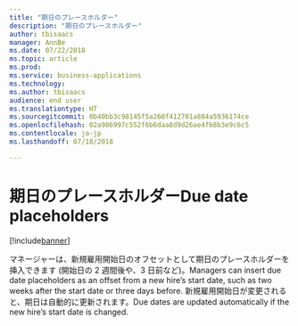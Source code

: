 ```yaml
---
title: "期日のプレースホルダー"
description: "期日のプレースホルダー"
author: tbisaacs
manager: AnnBe
ms.date: 07/22/2018
ms.topic: article
ms.prod: 
ms.service: business-applications
ms.technology: 
ms.author: tbisaacs
audience: end user
ms.translationtype: HT
ms.sourcegitcommit: 0b40bb3c98145f5a260f412701a884a5936174ce
ms.openlocfilehash: 02a986997c552f6b6daa8d9d26ae4fb8b3e9c6c5
ms.contentlocale: ja-jp
ms.lasthandoff: 07/18/2018

---
```


#  <a name="due-date-placeholders"></a><span data-ttu-id="494ff-103">期日のプレースホルダー</span><span class="sxs-lookup"><span data-stu-id="494ff-103">Due date placeholders</span></span>

[!include[banner](../../../includes/banner.md)]

<span data-ttu-id="494ff-104">マネージャーは、新規雇用開始日のオフセットとして期日のプレースホルダーを挿入できます (開始日の 2 週間後や、3 日前など)。</span><span class="sxs-lookup"><span data-stu-id="494ff-104">Managers can insert due date placeholders as an offset from a new hire’s start date, such as two weeks after the start date or three days before.</span></span> <span data-ttu-id="494ff-105">新規雇用開始日が変更されると、期日は自動的に更新されます。</span><span class="sxs-lookup"><span data-stu-id="494ff-105">Due dates are updated automatically if the new hire’s start date is changed.</span></span>

